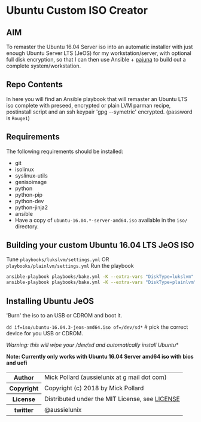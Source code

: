 # Ubuntu Custom ISO Creator

## AIM

To remaster the Ubuntu 16.04 Server iso into an automatic installer with just enough Ubuntu Server LTS (JeOS) for my workstation/server, with optional full disk encryption, so that I can then use Ansible + [pajuna](https://github.com/pajuna/Ubuntu-LTS) to build out a complete system/workstation.

## Repo Contents

In here you will find an Ansible playbook that will remaster an Ubuntu LTS iso complete with preseed, encrypted or plain LVM parman recipe, postinstall script and an ssh keypair 'gpg --symetric' encrypted. (password is `Rouge1`)

## Requirements

The following requirements should be installed:

  * git
  * isolinux
  * syslinux-utils
  * genisoimage
  * python
  * python-pip
  * python-dev
  * python-jinja2
  * ansible
  * Have a copy of `ubuntu-16.04.*-server-amd64.iso` available in the `iso/` directory.

## Building your custom Ubuntu 16.04 LTS JeOS ISO

Tune `playbooks/lukslvm/settings.yml` OR ` playbooks/plainlvm/settings.yml`
Run the playbook

``` bash
ansible-playbook playbooks/bake.yml -K --extra-vars "DiskType=lukslvm" OR
ansible-playbook playbooks/bake.yml -K --extra-vars "DiskType=plainlvm"
```

## Installing Ubuntu JeOS

'Burn' the iso to an USB or CDROM and boot it.

`dd if=iso/ubuntu-16.04.3-jeos-amd64.iso of=/dev/sd*` # pick the correct device for you USB or CDROM.

**Warning: this will wipe your /dev/sd* and automatically install Ubuntu**

**Note: Currently only works with Ubuntu 16.04 Server amd64 iso with bios and uefi**

<table>
  <tr>
    <th>Author</th><td>Mick Pollard (aussielunix at g mail dot com)</td>
  </tr>
  <tr>
    <th>Copyright</th><td>Copyright (c) 2018 by Mick Pollard</td>
  </tr>
  <tr>
    <th>License</th><td>Distributed under the MIT License, see <a href="https://github.com/pajuna/ubuntu-custom-iso/blob/master/LICENSE">LICENSE</a></td>
  </tr>
  <tr>
    <th>twitter </th><td>@aussielunix</td>
  </tr>
</table>
